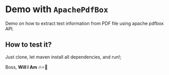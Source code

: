 # Demo with `ApachePdfBox`

Demo on how to extract text information from PDF file using apache pdfbox API.

## How to test it?

Just clone, let maven install all dependencies, and run!;

Boss, **Will I Am** 🔥⭐🚀